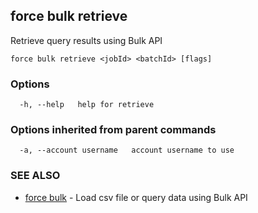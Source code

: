 ## force bulk retrieve

Retrieve query results using Bulk API

```
force bulk retrieve <jobId> <batchId> [flags]
```

### Options

```
  -h, --help   help for retrieve
```

### Options inherited from parent commands

```
  -a, --account username   account username to use
```

### SEE ALSO

* [force bulk](force_bulk.md)	 - Load csv file or query data using Bulk API

